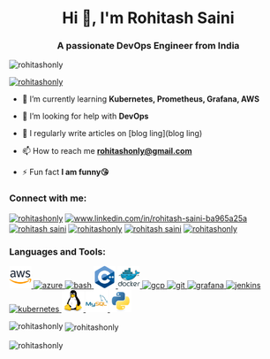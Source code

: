 <h1 align="center">Hi 👋, I'm Rohitash Saini</h1>
<h3 align="center">A passionate DevOps Engineer from India</h3>

<p align="left"> <img src="https://komarev.com/ghpvc/?username=rohitashonly&label=Profile%20views&color=0e75b6&style=flat" alt="rohitashonly" /> </p>

<p align="left"> <a href="https://twitter.com/rohitashonly" target="blank"><img src="https://img.shields.io/twitter/follow/rohitashonly?logo=twitter&style=for-the-badge" alt="rohitashonly" /></a> </p>

- 🌱 I’m currently learning **Kubernetes, Prometheus, Grafana, AWS**

- 🤝 I’m looking for help with **DevOps**

- 📝 I regularly write articles on [blog ling](blog ling)

- 📫 How to reach me **rohitashonly@gmail.com**

- ⚡ Fun fact **I am funny😘**

<h3 align="left">Connect with me:</h3>
<p align="left">
<a href="https://twitter.com/rohitashonly" target="blank"><img align="center" src="https://raw.githubusercontent.com/rahuldkjain/github-profile-readme-generator/master/src/images/icons/Social/twitter.svg" alt="rohitashonly" height="30" width="40" /></a>
<a href="https://linkedin.com/in/www.linkedin.com/in/rohitash-saini-ba965a25a" target="blank"><img align="center" src="https://raw.githubusercontent.com/rahuldkjain/github-profile-readme-generator/master/src/images/icons/Social/linked-in-alt.svg" alt="www.linkedin.com/in/rohitash-saini-ba965a25a" height="30" width="40" /></a>
<a href="https://fb.com/rohitash saini" target="blank"><img align="center" src="https://raw.githubusercontent.com/rahuldkjain/github-profile-readme-generator/master/src/images/icons/Social/facebook.svg" alt="rohitash saini" height="30" width="40" /></a>
<a href="https://instagram.com/rohitashonly" target="blank"><img align="center" src="https://raw.githubusercontent.com/rahuldkjain/github-profile-readme-generator/master/src/images/icons/Social/instagram.svg" alt="rohitashonly" height="30" width="40" /></a>
<a href="https://www.youtube.com/c/rohitash saini" target="blank"><img align="center" src="https://raw.githubusercontent.com/rahuldkjain/github-profile-readme-generator/master/src/images/icons/Social/youtube.svg" alt="rohitash saini" height="30" width="40" /></a>
<a href="https://www.leetcode.com/rohitashonly" target="blank"><img align="center" src="https://raw.githubusercontent.com/rahuldkjain/github-profile-readme-generator/master/src/images/icons/Social/leet-code.svg" alt="rohitashonly" height="30" width="40" /></a>
</p>

<h3 align="left">Languages and Tools:</h3>
<p align="left"> <a href="https://aws.amazon.com" target="_blank" rel="noreferrer"> <img src="https://raw.githubusercontent.com/devicons/devicon/master/icons/amazonwebservices/amazonwebservices-original-wordmark.svg" alt="aws" width="40" height="40"/> </a> <a href="https://azure.microsoft.com/en-in/" target="_blank" rel="noreferrer"> <img src="https://www.vectorlogo.zone/logos/microsoft_azure/microsoft_azure-icon.svg" alt="azure" width="40" height="40"/> </a> <a href="https://www.gnu.org/software/bash/" target="_blank" rel="noreferrer"> <img src="https://www.vectorlogo.zone/logos/gnu_bash/gnu_bash-icon.svg" alt="bash" width="40" height="40"/> </a> <a href="https://www.w3schools.com/cpp/" target="_blank" rel="noreferrer"> <img src="https://raw.githubusercontent.com/devicons/devicon/master/icons/cplusplus/cplusplus-original.svg" alt="cplusplus" width="40" height="40"/> </a> <a href="https://www.docker.com/" target="_blank" rel="noreferrer"> <img src="https://raw.githubusercontent.com/devicons/devicon/master/icons/docker/docker-original-wordmark.svg" alt="docker" width="40" height="40"/> </a> <a href="https://cloud.google.com" target="_blank" rel="noreferrer"> <img src="https://www.vectorlogo.zone/logos/google_cloud/google_cloud-icon.svg" alt="gcp" width="40" height="40"/> </a> <a href="https://git-scm.com/" target="_blank" rel="noreferrer"> <img src="https://www.vectorlogo.zone/logos/git-scm/git-scm-icon.svg" alt="git" width="40" height="40"/> </a> <a href="https://grafana.com" target="_blank" rel="noreferrer"> <img src="https://www.vectorlogo.zone/logos/grafana/grafana-icon.svg" alt="grafana" width="40" height="40"/> </a> <a href="https://www.jenkins.io" target="_blank" rel="noreferrer"> <img src="https://www.vectorlogo.zone/logos/jenkins/jenkins-icon.svg" alt="jenkins" width="40" height="40"/> </a> <a href="https://kubernetes.io" target="_blank" rel="noreferrer"> <img src="https://www.vectorlogo.zone/logos/kubernetes/kubernetes-icon.svg" alt="kubernetes" width="40" height="40"/> </a> <a href="https://www.linux.org/" target="_blank" rel="noreferrer"> <img src="https://raw.githubusercontent.com/devicons/devicon/master/icons/linux/linux-original.svg" alt="linux" width="40" height="40"/> </a> <a href="https://www.mysql.com/" target="_blank" rel="noreferrer"> <img src="https://raw.githubusercontent.com/devicons/devicon/master/icons/mysql/mysql-original-wordmark.svg" alt="mysql" width="40" height="40"/> </a> <a href="https://www.python.org" target="_blank" rel="noreferrer"> <img src="https://raw.githubusercontent.com/devicons/devicon/master/icons/python/python-original.svg" alt="python" width="40" height="40"/> </a> </p>

<p><img align="left" src="https://github-readme-stats.vercel.app/api/top-langs?username=rohitashonly&show_icons=true&locale=en&layout=compact" alt="rohitashonly" /></p>

<p>&nbsp;<img align="center" src="https://github-readme-stats.vercel.app/api?username=rohitashonly&show_icons=true&locale=en" alt="rohitashonly" /></p>

<p><img align="center" src="https://github-readme-streak-stats.herokuapp.com/?user=rohitashonly&" alt="rohitashonly" /></p>
